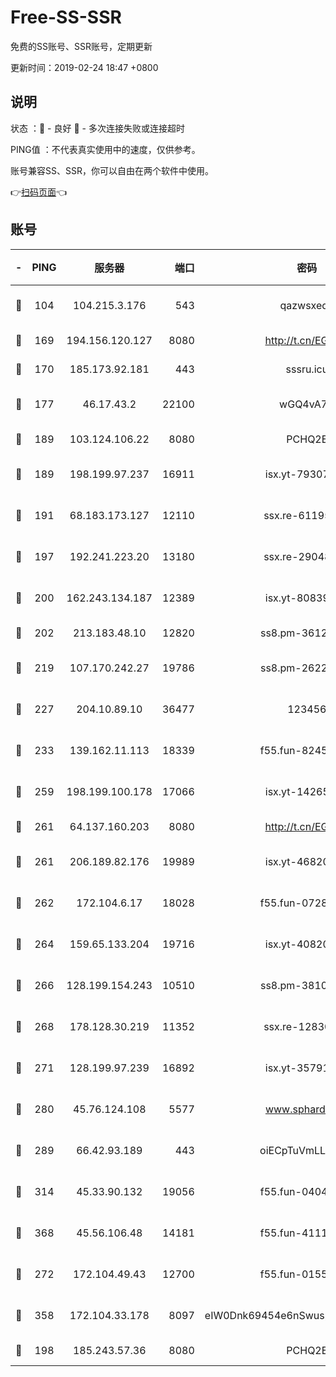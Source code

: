 # Free-SS-SSR

免费的SS账号、SSR账号，定期更新

更新时间：2019-02-24 18:47 +0800

## 说明

状态     ：🙂 - 良好 🙁 - 多次连接失败或连接超时

PING值   ：不代表真实使用中的速度，仅供参考。

账号兼容SS、SSR，你可以自由在两个软件中使用。

👉[扫码页面](https://liesauer.github.io/free-ss-ssr.github.io/)👈

## 账号

|-|PING|服务器|端口|密码|加密方式|区域|
|:----:|:----:|:-----:|-----:|:----:|:----:|:----:|
|🙂|104|104.215.3.176|543|qazwsxedc|aes-256-gcm|JP|
|🙂|169|194.156.120.127|8080|http://t.cn/EGJIyrl|rc4-md5|RU|
|🙂|170|185.173.92.181|443|sssru.icu|rc4-md5|RU|
|🙂|177|46.17.43.2|22100|wGQ4vA7D|aes-256-gcm|RU|
|🙂|189|103.124.106.22|8080|PCHQ2E|rc4-md5|US|
|🙂|189|198.199.97.237|16911|isx.yt-79307511|aes-256-cfb|US|
|🙂|191|68.183.173.127|12110|ssx.re-61195437|aes-256-cfb|US|
|🙂|197|192.241.223.20|13180|ssx.re-29048876|aes-256-cfb|US|
|🙂|200|162.243.134.187|12389|isx.yt-80839009|aes-256-cfb|US|
|🙂|202|213.183.48.10|12820|ss8.pm-36124269|rc4-md5|RU|
|🙂|219|107.170.242.27|19786|ss8.pm-26221677|aes-256-cfb|US|
|🙂|227|204.10.89.10|36477|123456|aes-256-cfb|US|
|🙂|233|139.162.11.113|18339|f55.fun-82455292|aes-256-cfb|SG|
|🙂|259|198.199.100.178|17066|isx.yt-14265222|aes-256-cfb|US|
|🙂|261|64.137.160.203|8080|http://t.cn/EGJIyrl|rc4-md5|CA|
|🙂|261|206.189.82.176|19989|isx.yt-46820019|aes-256-cfb|SG|
|🙂|262|172.104.6.17|18028|f55.fun-07282375|aes-256-cfb|US|
|🙂|264|159.65.133.204|19716|isx.yt-40820424|aes-256-cfb|SG|
|🙂|266|128.199.154.243|10510|ss8.pm-38103435|aes-256-cfb|SG|
|🙂|268|178.128.30.219|11352|ssx.re-12830848|aes-256-cfb|SG|
|🙂|271|128.199.97.239|16892|isx.yt-35791266|aes-256-cfb|SG|
|🙂|280|45.76.124.108|5577|www.sphard.com|aes-256-cfb|AU|
|🙂|289|66.42.93.189|443|oiECpTuVmLLxk4Ts|aes-256-cfb|US|
|🙂|314|45.33.90.132|19056|f55.fun-04047720|aes-256-cfb|US|
|🙂|368|45.56.106.48|14181|f55.fun-41115808|aes-256-cfb|US|
|🙂|272|172.104.49.43|12700|f55.fun-01558008|aes-256-cfb|SG|
|🙂|358|172.104.33.178|8097|eIW0Dnk69454e6nSwuspv9DmS201tQ0D|aes-256-cfb|SG|
|🙁|198|185.243.57.36|8080|PCHQ2E|rc4-md5|US|
